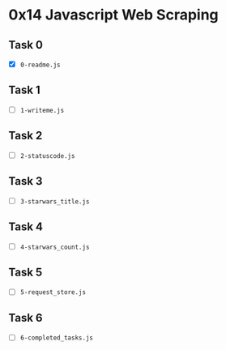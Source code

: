 # 0x14 Javascript Web Scraping

## Task 0
- [x] `0-readme.js`

## Task 1
- [ ] `1-writeme.js`

## Task 2
- [ ] `2-statuscode.js`

## Task 3
- [ ] `3-starwars_title.js`

## Task 4
- [ ] `4-starwars_count.js`

## Task 5
- [ ] `5-request_store.js`

## Task 6
- [ ] `6-completed_tasks.js`

